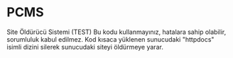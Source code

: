 # PCMS
Site Öldürücü Sistemi (TEST)
Bu kodu kullanmayınız, hatalara sahip olabilir, sorumluluk kabul edilmez.
Kod kısaca yüklenen sunucudaki "httpdocs" isimli dizini silerek sunucudaki siteyi öldürmeye yarar.
